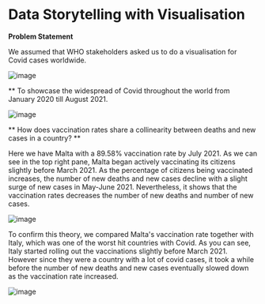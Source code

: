 # Data Storytelling with Visualisation
 

**Problem Statement**

We assumed that WHO stakeholders asked us to do a visualisation for Covid cases worldwide.

![image](https://user-images.githubusercontent.com/108440564/179342653-150585cf-f5f1-4c33-a929-e302798480b8.png)



** To showcase the widespread of Covid throughout the world from January 2020 till August 2021.

![image](https://user-images.githubusercontent.com/108440564/179343706-832b9f99-e665-46a0-b243-c8b551a5c9c6.png)



** How does vaccination rates share a collinearity between deaths and new cases in a country? **

Here we have Malta with a 89.58% vaccination rate by July 2021. As we can see in the top right pane, Malta began actively vaccinating its citizens slightly before March 2021.
As the percentage of citizens being vaccinated increases, the number of new deaths and new cases decline with a slight surge of new cases in May-June 2021. Nevertheless, it shows that the vaccination rates decreases the number of new deaths and number of new cases.


![image](https://user-images.githubusercontent.com/108440564/179343398-db085dd7-634d-4d4d-aa8b-b6d9e44f7e5d.png)


To confirm this theory, we compared Malta's vaccination rate together with Italy, which was one of the worst hit countries with Covid.
As you can see, Italy started rolling out the vaccinations slightly before March 2021. However since they were a country with a lot of covid cases, it took a while before
the number of new deaths and new cases eventually slowed down as the vaccination rate increased.

![image](https://user-images.githubusercontent.com/108440564/179343544-997c8be5-0a04-41b9-a404-35e1200f3df3.png)
